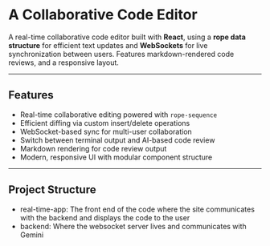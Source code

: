 # A Collaborative Code Editor

A real-time collaborative code editor built with **React**, using a **rope data structure** for efficient text updates and **WebSockets** for live synchronization between users. Features markdown-rendered code reviews, and a responsive layout.

---

## Features

- Real-time collaborative editing powered with `rope-sequence`
- Efficient diffing via custom insert/delete operations
- WebSocket-based sync for multi-user collaboration
- Switch between terminal output and AI-based code review
- Markdown rendering for code review output
- Modern, responsive UI with modular component structure

---

## Project Structure
 - real-time-app: The front end of the code where the site communicates with the backend and displays the code to the user
 - backend: Where the websocket server lives and communicates with Gemini
 
